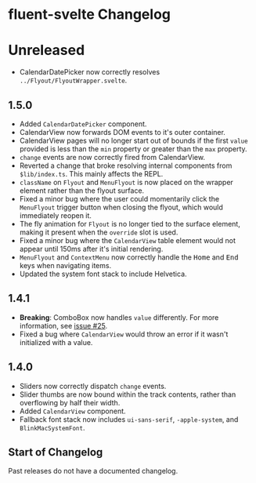 # fluent-svelte Changelog

# Unreleased

- CalendarDatePicker now correctly resolves `../Flyout/FlyoutWrapper.svelte`.

## 1.5.0

-   Added `CalendarDatePicker` component.
-   CalendarView now forwards DOM events to it's outer container.
-   CalendarView pages will no longer start out of bounds if the first `value` provided is less than the `min` property or greater than the `max` property.
-   `change` events are now correctly fired from CalendarView.
-   Reverted a change that broke resolving internal components from `$lib/index.ts`. This mainly affects the REPL.
-   `className` on `Flyout` and `MenuFlyout` is now placed on the wrapper element rather than the flyout surface.
-   Fixed a minor bug where the user could momentarily click the `MenuFlyout` trigger button when closing the flyout, which would immediately reopen it.
-   The fly animation for `Flyout` is no longer tied to the surface element, making it present when the `override` slot is used.
-   Fixed a minor bug where the `CalendarView` table element would not appear until 150ms after it's initial rendering.
-   `MenuFlyout` and `ContextMenu` now correctly handle the <kbd>Home</kbd> and <kbd>End</kbd> keys when navigating items.
-   Updated the system font stack to include Helvetica.

## 1.4.1

-   **Breaking**: ComboBox now handles `value` differently. For more information, see [issue #25](https://github.com/Tropix126/fluent-svelte/issues/25).
-   Fixed a bug where `CalendarView` would throw an error if it wasn't initialized with a value.

## 1.4.0

-   Sliders now correctly dispatch `change` events.
-   Slider thumbs are now bound within the track contents, rather than overflowing by half their width.
-   Added `CalendarView` component.
-   Fallback font stack now includes `ui-sans-serif`, `-apple-system`, and `BlinkMacSystemFont`.

## Start of Changelog

Past releases do not have a documented changelog.
